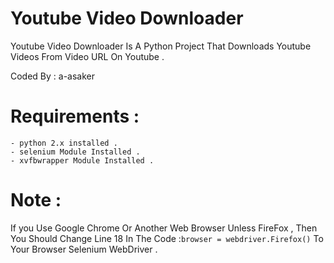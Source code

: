 # Youtube Video Downloader 
  Youtube Video Downloader Is A Python Project That Downloads Youtube Videos From Video URL On Youtube .
  
  Coded By : a-asaker
  
# Requirements : 

    - python 2.x installed .
    - selenium Module Installed .
    - xvfbwrapper Module Installed .

# Note :
  If you Use Google Chrome Or Another Web Browser Unless FireFox , Then You Should Change Line 18 In The Code :`browser = webdriver.Firefox()` To Your Browser Selenium WebDriver .
